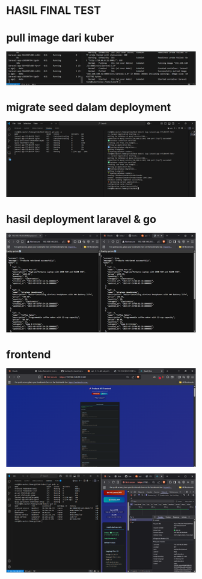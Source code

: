 # HASIL FINAL TEST


# pull image dari kuber
![](images/pull.png)

# migrate seed dalam deployment
![](images/migrateseed.png)

# hasil deployment laravel & go
![](images/laravel&go.png)

# frontend
![](images/frontend.png)

![](images/hasil.png)
